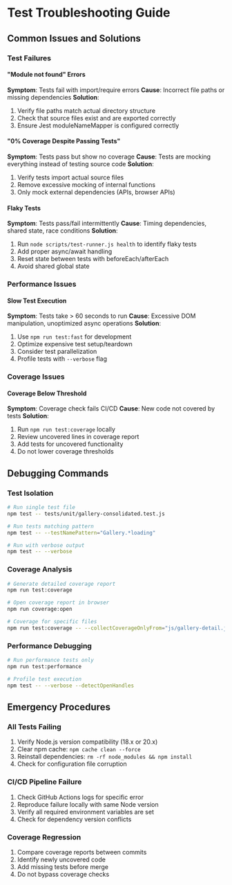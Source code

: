 # Test Troubleshooting Guide

## Common Issues and Solutions

### Test Failures

#### "Module not found" Errors
**Symptom**: Tests fail with import/require errors
**Cause**: Incorrect file paths or missing dependencies
**Solution**:
1. Verify file paths match actual directory structure
2. Check that source files exist and are exported correctly
3. Ensure Jest moduleNameMapper is configured correctly

#### "0% Coverage Despite Passing Tests"
**Symptom**: Tests pass but show no coverage
**Cause**: Tests are mocking everything instead of testing source code
**Solution**:
1. Verify tests import actual source files
2. Remove excessive mocking of internal functions
3. Only mock external dependencies (APIs, browser APIs)

#### Flaky Tests
**Symptom**: Tests pass/fail intermittently
**Cause**: Timing dependencies, shared state, race conditions
**Solution**:
1. Run `node scripts/test-runner.js health` to identify flaky tests
2. Add proper async/await handling
3. Reset state between tests with beforeEach/afterEach
4. Avoid shared global state

### Performance Issues

#### Slow Test Execution
**Symptom**: Tests take > 60 seconds to run
**Cause**: Excessive DOM manipulation, unoptimized async operations
**Solution**:
1. Use `npm run test:fast` for development
2. Optimize expensive test setup/teardown
3. Consider test parallelization
4. Profile tests with `--verbose` flag

### Coverage Issues

#### Coverage Below Threshold
**Symptom**: Coverage check fails CI/CD
**Cause**: New code not covered by tests
**Solution**:
1. Run `npm run test:coverage` locally
2. Review uncovered lines in coverage report
3. Add tests for uncovered functionality
4. Do not lower coverage thresholds

## Debugging Commands

### Test Isolation
```bash
# Run single test file
npm test -- tests/unit/gallery-consolidated.test.js

# Run tests matching pattern
npm test -- --testNamePattern="Gallery.*loading"

# Run with verbose output
npm test -- --verbose
```

### Coverage Analysis
```bash
# Generate detailed coverage report
npm run test:coverage

# Open coverage report in browser
npm run coverage:open

# Coverage for specific files
npm run test:coverage -- --collectCoverageOnlyFrom="js/gallery-detail.js"
```

### Performance Debugging
```bash
# Run performance tests only
npm run test:performance

# Profile test execution
npm test -- --verbose --detectOpenHandles
```

## Emergency Procedures

### All Tests Failing
1. Verify Node.js version compatibility (18.x or 20.x)
2. Clear npm cache: `npm cache clean --force`
3. Reinstall dependencies: `rm -rf node_modules && npm install`
4. Check for configuration file corruption

### CI/CD Pipeline Failure
1. Check GitHub Actions logs for specific error
2. Reproduce failure locally with same Node version
3. Verify all required environment variables are set
4. Check for dependency version conflicts

### Coverage Regression
1. Compare coverage reports between commits
2. Identify newly uncovered code
3. Add missing tests before merge
4. Do not bypass coverage checks